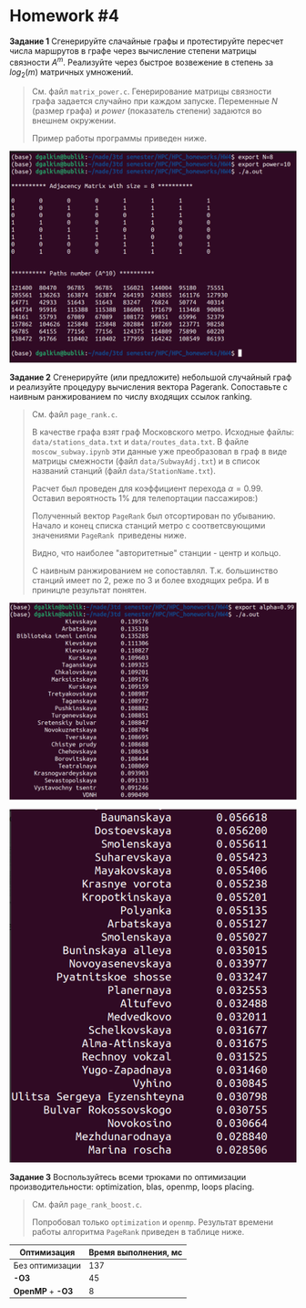 # Homework #4

**Задание 1**
Сгенерируйте слачайные графы и протестируйте пересчет числа 
маршрутов в графе через вычисление степени матрицы связности $A^m$.
 Реализуйте через быстрое возвежение в степень за $log_2(m)$ 
матричных умножений.

> См. файл `matrix_power.c`. Генерирование матрицы связности графа задается случайно при каждом запуске. Переменные $N$ (размер графа) и $power$ (показатель степени) задаются во внешнем окружении.
>
> Пример работы программы приведен ниже.

![alt text](https://github.com/Dmitry-Galkin/HPC_homeworks/blob/main/HW4/matrix_power.png)

**Задание 2**
Сгенерируйте (или предложите) небольшой случайный граф и реализуйте
 процедуру вычисления вектора Pagerank. Сопоставьте с наивным 
ранжированием по числу входящих ссылок ranking.

> См. файл `page_rank.c`. 
> 
> В качестве графа взят граф Московского метро. Исходные файлы: `data/stations_data.txt` и `data/routes_data.txt`. 
> В файле `moscow_subway.ipynb` эти данные уже преобразовал в граф в виде матрицы смежности (файл `data/SubwayAdj.txt`) и в список названий станций (файл `data/StationName.txt`). 
> 
> Расчет был проведен для коэффициент перехода $\alpha=0.99$. Оставил вероятность 1% для телепортации пассажиров:)
> 
> Полученный вектор `PageRank` был отсортирован по убыванию. Начало и конец списка станций метро
> с соответсвующими значениями `PageRank `приведены ниже.
> 
> Видно, что наиболее "авторитетные" станции - центр и кольцо.
> 
> С наивным ранжированием не сопоставлял. Т.к. большинство станций имеет по 2, реже по 3 и более входящих ребра. И в приницпе результат понятен.

![alt text](https://github.com/Dmitry-Galkin/HPC_homeworks/blob/main/HW4/pagerank_head.png)

![alt text](https://github.com/Dmitry-Galkin/HPC_homeworks/blob/main/HW4/pagerank_tail.png)

**Задание 3**
Воспользуйтесь всеми трюками по оптимизации производительности: 
optimization, blas, openmp, loops placing.

> См. файл `page_rank_boost.c`.
> 
> Попробовал только `optimization` и `openmp`. Результат времени работы алгоритма `PageRank` приведен в таблице ниже.

|Оптимизация|Время выполнения, мс|
|---|---|
|Без оптимизации|137|
|**-O3**|45|
|**OpenMP** + **-O3**|8|


